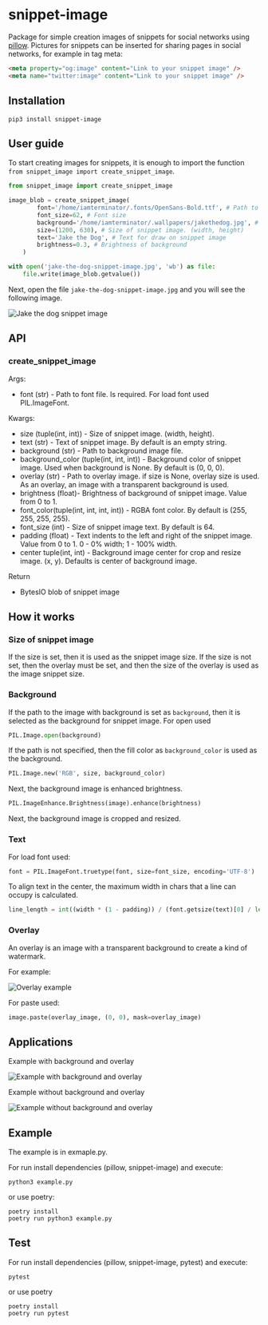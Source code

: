 # snippet-image

Package for simple creation images of snippets for social networks using [pillow](https://pillow.readthedocs.io/en/stable/).
Pictures for snippets can be inserted for sharing pages in social networks, for example in tag meta:


```html
<meta property="og:image" content="Link to your snippet image" />
<meta name="twitter:image" content="Link to your snippet image" />
```

## Installation

```
pip3 install snippet-image
```

## User guide

To start creating images for snippets, it is enough to import the function ```from snippet_image import create_snippet_image```.

```python
from snippet_image import create_snippet_image

image_blob = create_snippet_image(
        font='/home/iamterminator/.fonts/OpenSans-Bold.ttf', # Path to your font file
        font_size=62, # Font size
        background='/home/iamterminator/.wallpapers/jakethedog.jpg', # Path to your background image
        size=(1200, 630), # Size of snippet image. (width, height)
        text='Jake the Dog', # Text for draw on snippet image
        brightness=0.3, # Brightness of background
    )

with open('jake-the-dog-snippet-image.jpg', 'wb') as file:
    file.write(image_blob.getvalue())

```

Next, open the file ```jake-the-dog-snippet-image.jpg``` and you will see the following image.

![Jake the dog snippet image](./assets/jake-the-dog-snippet-image.jpg)

## API

### create_snippet_image

Args:

* font (str) - Path to font file. Is required. For load font used PIL.ImageFont.

Kwargs:

* size (tuple(int, int)) - Size of snippet image. (width, height).
* text (str) - Text of snippet image. By default is an empty string.
* background (str) - Path to background image file.
* background_color (tuple(int, int, int)) - Background color of snippet image. Used when background is None.
                                            By default is (0, 0, 0).
* overlay (str) - Path to overlay image. if size is None, overlay size is used.
                  As an overlay, an image with a transparent background is used.
* brightness (float)- Brightness of background of snippet image. Value from 0 to 1.
* font_color(tuple(int, int, int, int)) - RGBA font color. By default is (255, 255, 255, 255).
* font_size (int) - Size of snippet image text. By default is 64.
* padding (float) - Text indents to the left and right of the snippet image.
                    Value from 0 to 1.
                    0 - 0% width;
                    1 - 100% width.
* center tuple(int, int) - Background image center for crop and resize image. (x, y).
                    Defaults is center of background image.
 
Return                   

* BytesIO blob of snippet image

## How it works

### Size of snippet image

If the size is set, then it is used as the snippet image size.
If the size is not set, then the overlay must be set,
and then the size of the overlay is used as the image snippet size.

### Background

If the path to the image with background is set as ```background```,
then it is selected as the background for snippet image.
For open used

```python
PIL.Image.open(background)
```
If the path is not specified, then the fill color as ```background_color``` is used as the background.

```python
PIL.Image.new('RGB', size, background_color)
```

Next, the background image is enhanced brightness.

```python
PIL.ImageEnhance.Brightness(image).enhance(brightness)
```

Next, the background image is cropped and resized.

### Text

For load font used:

```python
font = PIL.ImageFont.truetype(font, size=font_size, encoding='UTF-8')
```

To align text in the center, the maximum width in chars that a line can occupy is calculated.

```python
line_length = int((width * (1 - padding)) / (font.getsize(text)[0] / len(text)))    
```

### Overlay

An overlay is an image with a transparent background to create a kind of watermark.

For example:

![Overlay example](./assets/overlay.png)

For paste used:

```python
image.paste(overlay_image, (0, 0), mask=overlay_image)
```

## Applications

Example with background and overlay

![Example with background and overlay](./assets/Show%20cases%20snippet%20images%20with%20background.png)

Example without background and overlay

![Example without background and overlay](./assets/Show%20cases%20snippet%20images%20without%20background.png)

## Example

The example is in exmaple.py.

For run install dependencies (pillow, snippet-image) and execute:

```
python3 example.py
```

or use poetry:

```
poetry install
poetry run python3 example.py
```

## Test

For run install dependencies (pillow, snippet-image, pytest) and execute:

```
pytest
```

or use poetry

```
poetry install
poetry run pytest
```
